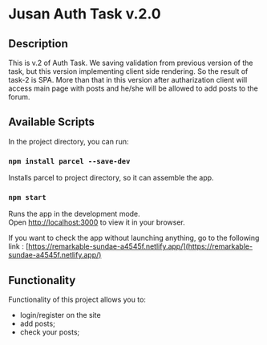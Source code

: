 # Jusan Auth Task v.2.0

## Description

This is v.2 of Auth Task. We saving validation from previous version of the task, but this version implementing client side rendering. So the result of task-2 is SPA. More than that in this version after autharization client will access main page with posts and he/she will be allowed to add posts to the forum.

## Available Scripts

In the project directory, you can run:

### `npm install parcel --save-dev`

Installs parcel to project directory, so it can assemble the app.

### `npm start`

Runs the app in the development mode.\
Open [http://localhost:3000](http://localhost:3000) to view it in your browser.

If you want to check the app without launching anything, go to the following link :
[https://remarkable-sundae-a4545f.netlify.app/](https://remarkable-sundae-a4545f.netlify.app/)

## Functionality

Functionality of this project allows you to:

- login/register on the site
- add posts;
- check your posts;

